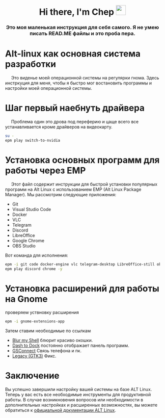 <h1 align="center">Hi there, I'm Chep</a> 
<img src="https://github.com/blackcater/blackcater/raw/main/images/Hi.gif" height="32"/></h1>
<h3 align="center">Это моя маленькая инструкция для себя самого. Я не умею писать READ.ME файлы и это проба пера.</h3>

# Alt-linux как основная система разработки
&nbsp;&nbsp;&nbsp;&nbsp; Это виденье моей операционной системы на регулярки гнома. Здесь инстркуция для меня, чтобы я быстро мог востановить программы и настройки моей операционной системы. 
# Шаг первый наебнуть драйвера 
&nbsp;&nbsp;&nbsp;&nbsp; Проблема один это дрова под переферию и цаще всего все устанавливается кроме драйверов на видеокарту.
```bash
su -
epm play switch-to-nvidia
```
# Установка основных программ для работы через EMP
&nbsp;&nbsp;&nbsp;&nbsp; Этот файл содержит инструкции для быстрой установки популярных программ на Alt Linux с использованием EMP (Alt Linux Package Manager). Мы рассмотрим следующие приложения:

- Git
- Visual Studio Code
- Docker
- VLC
- Telegram
- Discord
- LibreOffice
- Google Chrome
- OBS Studio


Вот команда для исполнения:

```bash
epm -i git code docker-engine vlc telegram-desktop LibreOffice-still obs-studio -y
epm play discord chrome -y
```
# Установка расширений для работы на Gnome
проверяем уствновку расширения
```bash
epm -i gnome-extensions-app
```
Затем ставим необходимые по ссылкам
- [Blur my Shell](https://extensions.gnome.org/extension/3193/blur-my-shell/) блюрит красиво окошки.
- [Dash to Dock](https://extensions.gnome.org/extension/307/dash-to-dock/) постоянно отображает панель программ.
- [GSConnect](https://extensions.gnome.org/extension/1319/gsconnect/) Связь телефона и пк.
- [Legacy (GTK3)](https://extensions.gnome.org/extension/4998/legacy-gtk3-theme-scheme-auto-switcher/) Фикс.
# Заключение
Вы успешно завершили настройку вашей системы на базе ALT Linux. Теперь у вас есть все необходимые инструменты для продуктивной работы. В случае возникновения вопросов или необходимости в дополнительных настройках и расширенных возможностях, вы можете обратиться к [официальной документации ALT Linux](https://alt-gnome.wiki/).
